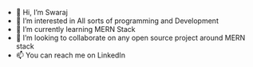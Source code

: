 - 👋 Hi, I’m Swaraj
- 👀 I’m interested in All sorts of programming and Development
- 🌱 I’m currently learning MERN Stack
- 💞️ I’m looking to collaborate on any open source project around MERN stack
- 📫 You can reach me on LinkedIn

<!---
swarajkm/swarajkm is a ✨ special ✨ repository because its `README.md` (this file) appears on your GitHub profile.
You can click the Preview link to take a look at your changes.
--->
